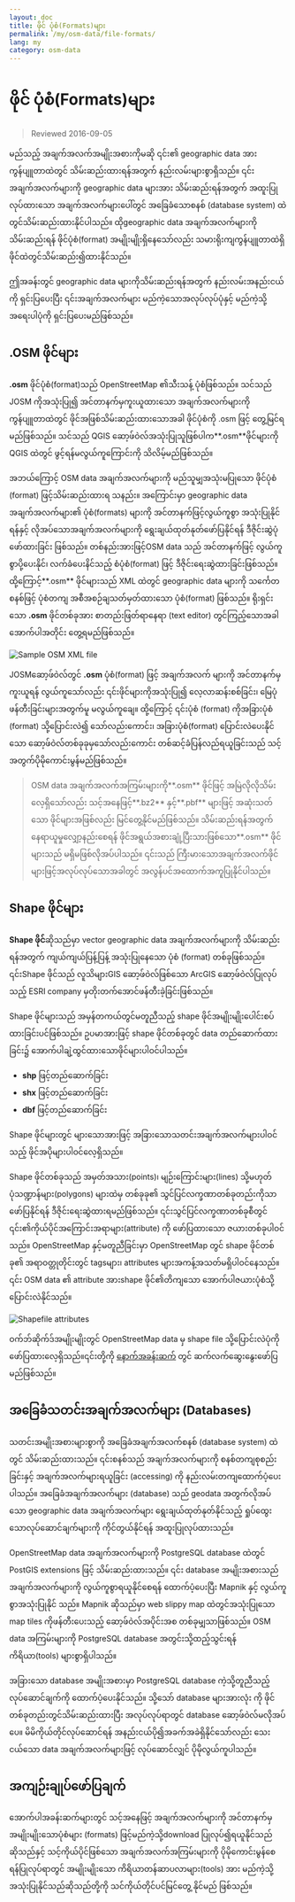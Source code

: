 ```yaml
---
layout: doc
title: ဖိုင် ပုံစံ(Formats)များ
permalink: /my/osm-data/file-formats/
lang: my
category: osm-data
---
```


ဖိုင် ပုံစံ(Formats)များ
=============

> Reviewed 2016-09-05

မည်သည့် အချက်အလက်အမျိုးအစားကိုမဆို ၎င်း၏ geographic data အား ကွန်ပျူတာထဲတွင် သိမ်းဆည်းထားရန်အတွက် နည်းလမ်းများစွာရှိသည်။ ၎င်းအချက်အလက်များကို geographic data များအား သိမ်းဆည်းရန်အတွက် အထူးပြုလုပ်ထားသော အချက်အလက်များပေါ်တွင် အခြေခံသောစနစ် (database system) ထဲတွင်သိမ်းဆည်းထားနိုင်ပါသည်။ ထိုgeographic data အချက်အလက်များကို သိမ်းဆည်းရန် ဖိုင်ပုံစံ(format) အမျိုးမျိုးရှိနေသော်လည်း သမားရိုးကျကွန်ပျူတာထဲရှိ ဖိုင်ထဲတွင်သိမ်းဆည်း၍ထားနိုင်သည်။   

ဤအခန်းတွင် geographic data များကိုသိမ်းဆည်းရန်အတွက် နည်းလမ်းအနည်းငယ်ကို ရှင်းပြပေးပြီး ၎င်းအချက်အလက်များ မည်ကဲ့သောအလုပ်လုပ်ပုံနှင့် မည်ကဲ့သို့အရေးပါပုံကို ရှင်းပြပေးမည်ဖြစ်သည်။  

.OSM ဖိုင်များ
-----------

 **.osm** ဖိုင်ပုံစံ(format)သည် OpenStreetMap ၏သီးသန့် ပုံစံဖြစ်သည်။ သင်သည် JOSM ကိုအသုံးပြု၍ အင်တာနက်မှကူးယူထားသော အချက်အလက်များကို ကွန်ပျူတာထဲတွင် ဖိုင်အဖြစ်သိမ်းဆည်းထားသောအခါ ဖိုင်ပုံစံကို .osm ဖြင့် တွေ့မြင်ရမည်ဖြစ်သည်။ သင်သည် QGIS ဆော့ဖ်ဝဲလ်အသုံးပြုသူဖြစ်ပါက**.osm**ဖိုင်များကို QGIS ထဲတွင် ဖွင့်ရန်မလွယ်ကူကြောင်းကို သိလိမ့်မည်ဖြစ်သည်။  

အဘယ်ကြောင့် OSM data အချက်အလက်များကို မည်သူမျှအသုံးမပြုသော ဖိုင်ပုံစံ (format) ဖြင့်သိမ်းဆည်းထားရ သနည်း။ အကြောင်းမှာ geographic data အချက်အလက်များ၏ ပုံစံ(formats) များကို အင်တာနက်ဖြင့်လွယ်ကူစွာ အသုံးပြုနိုင်ရန်နှင့် လိုအပ်သောအချက်အလက်များကို ရွေးချယ်ထုတ်နုတ်ဖော်ပြနိုင်ရန် ဒီဇိုင်းဆွဲပုံဖော်ထားခြင်း ဖြစ်သည်။ တစ်နည်းအားဖြင့်OSM data သည် အင်တာနက်ဖြင့် လွယ်ကူစွာပို့ပေးနိုင်၊ လက်ခံပေးနိင်သည့် စံပုံစံ(format) ဖြင့် ဒီဇိုင်းရေးဆွဲထားခြင်းဖြစ်သည်။ ထို့ကြောင့်**.osm** ဖိုင်များသည် XML ထဲတွင် geographic data များကို သင်္ကေတစနစ်ဖြင့် ပုံစံတကျ အစီအစဉ်ချသတ်မှတ်ထားသော ပုံစံ(format) ဖြစ်သည်။ ရိုးရှင်းသော **.osm** ဖိုင်တစ်ခုအား စာတည်းဖြတ်ရာနေရာ (text editor) တွင်ကြည့်သောအခါ အောက်ပါအတိုင်း တွေ့ရမည်ဖြစ်သည်။  

![Sample OSM XML file][]

JOSMဆော့ဖ်ဝဲလ်တွင် **.osm** ပုံစံ(format) ဖြင့် အချက်အလက် များကို အင်တာနက်မှကူးယူရန် လွယ်ကူသော်လည်း ၎င်းဖိုင်များကိုအသုံးပြု၍ လေ့လာဆန်းစစ်ခြင်း၊ မြေပုံဖန်တီးခြင်းများအတွက်မူ မလွယ်ကူချေ။ ထို့ကြောင့် ၎င်းပုံစံ (format) ကိုအခြားပုံစံ (format) သို့ပြောင်းလဲ၍ သော်လည်းကောင်း၊ အခြားပုံစံ(format) ပြောင်းလဲပေးနိုင်သော ဆော့ဖ်ဝဲလ်တစ်ခုခုမှသော်လည်းကောင်း တစ်ဆင့်ခံပြန်လည်ရယူခြင်းသည် သင့်အတွက်ပိုမိုကောင်းမွန်မည်ဖြစ်သည်။  

> OSM data အချက်အလက်အကြမ်းများကို**.osm** ဖိုင်ဖြင့် အမြဲလိုလိုသိမ်းလေ့ရှိသော်လည်း သင့်အနေဖြင့်**.bz2** နှင့်**.pbf** များဖြင့် အဆုံးသတ်သော ဖိုင်များအဖြစ်လည်း မြင်တွေ့နိုင်မည်ဖြစ်သည်။ သိမ်းဆည်းရန်အတွက် နေရာယူမှုလျှော့နည်းစေရန် ဖိုင်အရွယ်အစားချုံ့ပြီးသားဖြစ်သော**.osm** ဖိုင်များသည် မရှိမဖြစ်လိုအပ်ပါသည်။ ၎င်းသည် ကြီးမားသောအချက်အလက်ဖိုင်များဖြင့်အလုပ်လုပ်သောအခါတွင် အလွန်ပင်အထောက်အကူပြုနိုင်ပါသည်။  

Shape ဖိုင်များ
----------

**Shape ဖိုင်**ဆိုသည်မှာ vector geographic data အချက်အလက်များကို သိမ်းဆည်းရန်အတွက် ကျယ်ကျယ်ပြန့်ပြန့် အသုံးပြုနေသော ပုံစံ (format) တစ်ခုဖြစ်သည်။ ၎င်းShape ဖိုင်သည် လူသိများGIS ဆော့ဖ်ဝဲလ်ဖြစ်သော ArcGIS ဆော့ဖ်ဝဲလ်ပြုလုပ်သည့် ESRI company မှတိုးတက်အောင်ဖန်တီးခဲ့ခြင်းဖြစ်သည်။   

Shape ဖိုင်များသည် အမှန်တကယ်တွင်မတူညီသည့် shape ဖိုင်အမျိုးမျိုးပေါင်းစပ်ထားခြင်းပင်ဖြစ်သည်။ ဥပမာအားဖြင့် shape ဖိုင်တစ်ခုတွင် data တည်ဆောက်ထားခြင်း၌ အောက်ပါချဲ့ထွင်ထားသောဖိုင်များပါဝင်ပါသည်။  

- **shp** ဖြင့်တည်ဆောက်ခြင်း
- **shx** ဖြင့်တည်ဆောက်ခြင်း
- **dbf** ဖြင့်တည်ဆောက်ခြင်း

Shape ဖိုင်များတွင် များသောအားဖြင့် အခြားသောသတင်းအချက်အလက်များပါဝင်သည့် ဖိုင်အပိုများပါဝင်လေ့ရှိသည်။  

Shape ဖိုင်တစ်ခုသည် အမှတ်အသား(points)၊ မျဉ်းကြောင်းများ(lines) သို့မဟုတ် ပုံသဏ္ဍာန်များ(polygons) များထဲမှ တစ်ခုခု၏ သွင်ပြင်လက္ခဏာတစ်ခုတည်းကိုသာဖော်ပြနိုင်ရန် ဒီဇိုင်းရေးဆွဲထားရမည်ဖြစ်သည်။ ၎င်းသွင်ပြင်လက္ခဏာတစ်ခုစီတွင် ၎င်း၏ကိုယ်ပိုင်အကြောင်းအရာများ(attribute) ကို ဖော်ပြထားသော ဇယားတစ်ခုပါဝင်သည်။ OpenStreetMap နှင့်မတူညီခြင်းမှာ OpenStreetMap တွင် shape ဖိုင်တစ်ခု၏ အရာဝတ္တုတိုင်းတွင် tagsများ၊ attributes များအကန့်အသတ်မရှိပါဝင်နေသည်။ ၎င်း OSM data ၏ attribute အားshape ဖိုင်၏တိကျသော အောက်ပါဇယားပုံစံသို့ ပြောင်းလဲနိုင်သည်။   

![Shapefile attributes][]

ဝက်ဘ်ဆိုက်ဒ်အမျိုးမျိုးတွင် OpenStreetMap data မှ shape file သို့ပြောင်းလဲပုံကို ဖော်ပြထားလေ့ရှိသည်။၎င်းတို့ကို [နောက်အခန်းဆက်](/my/osm-data/getting-data) တွင် ဆက်လက်ဆွေးနွေးဖော်ပြမည်ဖြစ်သည်။  

အခြေခံသတင်းအချက်အလက်များ (Databases)
---------

သတင်းအမျိုးအစားများစွာကို အခြေခံအချက်အလက်စနစ် (database system) ထဲတွင် သိမ်းဆည်းထားသည်။ ၎င်းစနစ်သည် အချက်အလက်များကို စနစ်တကျစုစည်းခြင်းနှင့် အချက်အလက်များရယူခြင်း (accessing) ကို နည်းလမ်းတကျထောက်ပံ့ပေးပါသည်။ အခြေခံအချက်အလက်များ (database) သည် geodata အတွက်လိုအပ်သော geographic data အချက်အလက်များ ရွေးချယ်ထုတ်နုတ်နိုင်သည့် ရှုပ်ထွေးသောလုပ်ဆောင်ချက်များကို ကိုင်တွယ်နိုင်ရန် အထူးပြုလုပ်ထားသည်။  

OpenStreetMap data အချက်အလက်များကို PostgreSQL database ထဲတွင် PostGIS extensions ဖြင့် သိမ်းဆည်းထားသည်။ ၎င်း database အမျိုးအစားသည်အချက်အလက်များကို လွယ်ကူစွာရယူနိုင်စေရန် ထောက်ပံ့ပေးပြီး Mapnik နှင့် လွယ်ကူစွာအသုံးပြုနိုင် သည်။ Mapnik ဆိုသည်မှာ web slippy map ထဲတွင်အသုံးပြုသော map tiles ကိုဖန်တီးပေးသည့် ဆော့ဖ်ဝဲလ်အပိုင်းအစ တစ်ခုမျှသာဖြစ်သည်။ OSM data အကြမ်းများကို PostgreSQL database အတွင်းသို့ထည့်သွင်းရန် ကိရိယာ(tools) များစွာရှိပါသည်။  

အခြားသော database အမျိုးအစားမှာ  PostgreSQL database ကဲ့သို့တူညီသည့် လုပ်ဆောင်ချက်ကို ထောက်ပံ့ပေးနိုင်သည်။ သို့သော် database များအားလုံး ကို ဖိုင်တစ်ခုတည်းတွင်သိမ်းဆည်းထားပြီး အလုပ်လုပ်ရာတွင် database ဆော့ဖ်ဝဲလ်မလိုအပ်ပေ။ မိမိကိုယ်တိုင်လုပ်ဆောင်ရန် အနည်းငယ်ပို၍အခက်အခဲရှိနိုင်သော်လည်း သေးငယ်သော data အချက်အလက်များဖြင့် လုပ်ဆောင်လျှင် ပိုမိုလွယ်ကူပါသည်။  

အကျဉ်းချုပ်ဖော်ပြချက်
-------

အောက်ပါအခန်းဆက်များတွင်  သင့်အနေဖြင့် အချက်အလက်များကို အင်တာနက်မှ အမျိုးမျိုးသောပုံစံများ (formats) ဖြင့်မည်ကဲ့သို့download ပြုလုပ်၍ရယူနိုင်သည်ဆိုသည်နှင့် သင့်ကိုယ်ပိုင်ဖြစ်သော အချက်အလက်အကြမ်းများကို ပိုမိုကောင်းမွန်စေရန်ပြုလုပ်ရာတွင် အမျိုးမျိုးသော ကိရိယာတန်ဆာပလာများ(tools) အား မည်ကဲ့သို့အသုံးပြုနိုင်သည်ဆိုသည်တို့ကို သင်ကိုယ်တိုင်ပင်မြင်တွေ့ နိုင်မည် ဖြစ်သည်။  


[Sample OSM XML file]: /images/osm-data/example_osm.png
[Shapefile attributes]: /images/osm-data/shapefile_attributes.png